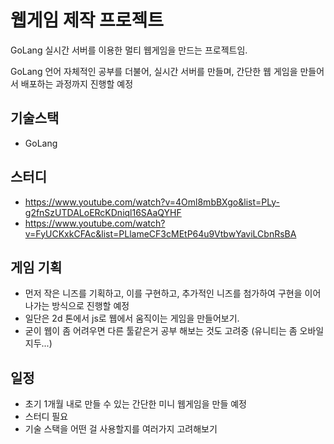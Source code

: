 # 웹게임 제작 프로젝트

GoLang 실시간 서버를 이용한 멀티 웹게임을 만드는 프로젝트임.

GoLang 언어 자체적인 공부를 더불어, 실시간 서버를 만들며, 간단한 웹 게임을 만들어서 배포하는 과정까지 진행할 예정

## 기술스택 
- GoLang

## 스터디
- https://www.youtube.com/watch?v=4Oml8mbBXgo&list=PLy-g2fnSzUTDALoERcKDniql16SAaQYHF
- https://www.youtube.com/watch?v=FyUCKxkCFAc&list=PLlameCF3cMEtP64u9VtbwYaviLCbnRsBA


## 게임 기획
- 먼저 작은 니즈를 기획하고, 이를 구현하고, 추가적인 니즈를 첨가하여 구현을 이어나가는 방식으로 진행할 예정
- 일단은 2d 톤에서 js로 웹에서 움직이는 게임을 만들어보기.
- 굳이 웹이 좀 어려우면 다른 툴같은거 공부 해보는 것도 고려중 (유니티는 좀 오바일지두...)


## 일정
- 초기 1개월 내로 만들 수 있는 간단한 미니 웹게임을 만들 예정
- 스터디 필요
- 기술 스택을 어떤 걸 사용할지를 여러가지 고려해보기
